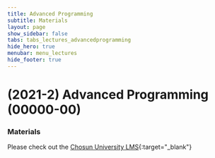 ```yaml
---
title: Advanced Programming
subtitle: Materials
layout: page
show_sidebar: false
tabs: tabs_lectures_advancedprogramming
hide_hero: true
menubar: menu_lectures
hide_footer: true
---
```


# (2021-2) Advanced Programming (00000-00)

### Materials

Please check out the [Chosun University LMS](https://clc.chosun.ac.kr){:target="_blank"}